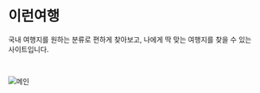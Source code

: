 # 이런여행
국내 여행지를 원하는 분류로 편하게 찾아보고, 나에게 딱 맞는 여행지를 찾을 수 있는 사이트입니다.

<br>

![메인](https://user-images.githubusercontent.com/100353808/180835973-bbd4a6f4-5231-4c13-914e-0fc679906b4f.png)






















